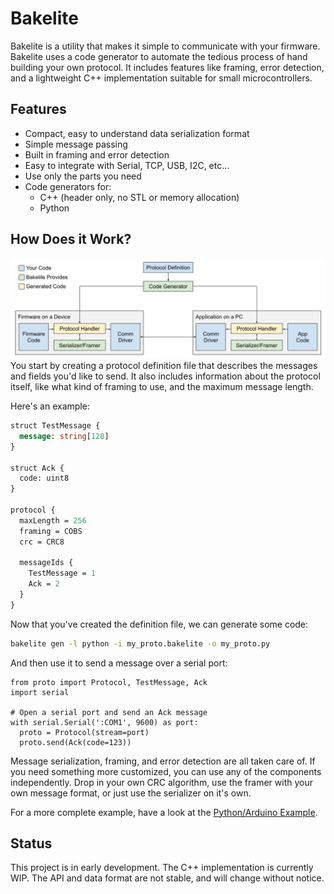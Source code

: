 # Bakelite
Bakelite is a utility that makes it simple to communicate with your firmware.
Bakelite uses a code generator to automate the tedious process of hand building your own protocol.
It includes features like framing, error detection, and a lightweight C++ implementation suitable for small microcontrollers.


## Features
* Compact, easy to understand data serialization format
* Simple message passing
* Built in framing and error detection
* Easy to integrate with Serial, TCP, USB, I2C, etc...
* Use only the parts you need
* Code generators for:
    * C++ (header only, no STL or memory allocation)
    * Python


## How Does it Work?
![Overview](img/overview.svg)
You start by creating a protocol definition file that describes the messages and fields you'd like to send. It also includes information about the protocol itself, like what kind of framing to use, and the maximum message length.

Here's an example:
```proto
struct TestMessage {
  message: string[128]
}

struct Ack {
  code: uint8
}

protocol {
  maxLength = 256
  framing = COBS
  crc = CRC8

  messageIds {
    TestMessage = 1
    Ack = 2
  }
}
```

Now that you've created the definition file, we can generate some code:
```bash
bakelite gen -l python -i my_proto.bakelite -o my_proto.py
```

And then use it to send a message over a serial port:
```python3
from proto import Protocol, TestMessage, Ack
import serial

# Open a serial port and send an Ack message
with serial.Serial(':COM1', 9600) as port:
  proto = Protocol(stream=port)
  proto.send(Ack(code=123))
```

Message serialization, framing, and error detection are all taken care of.
If you need something more customized, you can use any of the components independently.
Drop in your own CRC algorithm, use the framer with your own message format, or just use the serializer on it's own.

For a more complete example, have a look at the [Python/Arduino Example](https://github.com/brendan0powers/bakelite/tree/master/examples/arduino).

## Status
This project is in early development. The C++ implementation is currently WIP.
The API and data format are not stable, and will change without notice.
